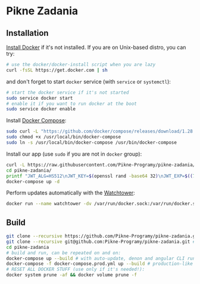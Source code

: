 <!--
Copyright 2021 Marcin Zepp <nircek-2103@protonmail.com>

SPDX-License-Identifier: CC-BY-4.0
-->

# Pikne Zadania

## Installation

[Install Docker](https://docs.docker.com/engine/install/) if it's not installed. If you are on Unix-based distro, you can try:

```sh
# use the docker/docker-install script when you are lazy
curl -fsSL https://get.docker.com | sh
```

and don't forget to start `docker` service (with `service` or `systemctl`):

```sh
# start the docker service if it's not started
sudo service docker start
# enable it if you want to run docker at the boot
sudo service docker enable
```

Install [Docker Compose](https://docs.docker.com/compose/install/):

```sh
sudo curl -L "https://github.com/docker/compose/releases/download/1.28.2/docker-compose-$(uname -s)-$(uname -m)" -o /usr/local/bin/docker-compose
sudo chmod +x /usr/local/bin/docker-compose
sudo ln -s /usr/local/bin/docker-compose /usr/bin/docker-compose
```

Install our app (use `sudo` if you are not in `docker` group):

```sh
curl -L https://raw.githubusercontent.com/Pikne-Programy/pikne-zadania/master/docker-compose.latest.yml --create-dirs -o pikne-zadania/docker-compose.yml
cd pikne-zadania/
printf "JWT_ALG=HS512\nJWT_KEY=$(openssl rand -base64 32)\nJWT_EXP=$((7*24*60*60))\nLOGIN_TIME=2e3\nUSER_SALT=$(openssl rand -base64 32)\nDECIMAL_POINT=false\nROOT_ENABLE=yes\nROOT_PASS=$(openssl rand -base64 32)\n" > api.env
docker-compose up -d
```

Perform updates automatically with the [Watchtower](https://github.com/containrrr/watchtower):

```sh
docker run --name watchtower -dv /var/run/docker.sock:/var/run/docker.sock containrrr/watchtower
```

## Build

```sh
git clone --recursive https://github.com/Pikne-Programy/pikne-zadania.git # clone via HTTPS
git clone --recursive git@github.com:Pikne-Programy/pikne-zadania.git # clone via SSH
cd pikne-zadania
# build and run, can be repeated on and on:
docker-compose up --build # with auto-update, denon and angular CLI running in background, port 80
docker-compose -f docker-compose.prod.yml up --build # production-like environment, port 8080
# RESET ALL DOCKER STUFF (use only if it's needed!):
docker system prune -af && docker volume prune -f
```
